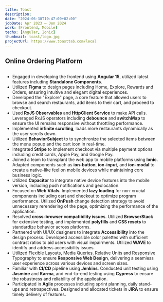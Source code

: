```yaml
---
title: Toast
description: 
date: "2024-06-30T19:47:09+02:00"
jobDate: Apr 2023 — Jun 2024
work: [Frontend, Mobile]
techs: [Angular, Ionic]
thumbnail: toast/logo.jpg
projectUrl: https://www.toasttab.com/local
---
```

## Online Ordering Platform <br>
##
- Engaged in developing the frontend using **Angular 15**, utilized latest features including **Standalone Components**.
- Utilized **Figma** to design pages including Home, Explore, Rewards and Orders, 
ensuring intuitive and elegant digital experiences. 
- Developed the "Explore" page, a core feature that allowed users to browse and 
search restaurants, add items to their cart, and proceed to checkout.
- Used **RxJS Observables** and **HttpClient Service** to make API calls. Leveraged 
RxJS operators including **debounce** and **switchMap** to ensure the UI remains 
responsive without throttling performance.
- Implemented **infinite scrolling**, loads more restaurants dynamically as the 
user scrolls down.
- Utilized **BehaviorSubject** to to synchronize the selected items between the 
menu popup and the cart icon in real-time.
- Integrated **Stripe** to implement checkout via multiple payment options 
including credit cards, Apple Pay, and Google Pay.
- Joined a team to transplant the web app to mobile platforms using **Ionic**. 
Adapted components such as **ion-button**, **ion-input**, and **ion-modal** to create 
a native-like feel on mobile devices while maintaining core business logic.
- Utilized **Capacitor** to integrate native device features into the mobile version, 
including push notifications and geolocation.
- Focused on **Web Vitals**. Implemented **lazy loading** for non-crucial 
components including cart and checkout to optimize program performance. 
Utilized **OnPush** change detection strategy to avoid unnecessary rerendering 
of the page, optimizing the performance of the application.
- Resolved **cross-browser compatibility issues**. Utilized **BrowserStack** for 
extensive testing, and implemented **polyfills** and **CSS resets** to standardize 
behavior across platforms.
- Partnered with UI/UX designers to integrate **Accessibility** into the design 
process. Developed accessible color palettes with sufficient contrast ratios 
to aid users with visual impairments. Utilized **WAVE** to identify and address 
accessibility issues.
- Utilized Flexible Layouts, Media Queries, Relative Units and Responsive 
Typography to ensure **Responsive Web Design**, delivering a seamless user 
experience across various devices and screen sizes.
- Familiar with **CI/CD** pipeline using **Jenkins**. Conducted unit testing using 
**Jasmine** and **Karma**, and end-to-end testing using **Cypress** to ensure the 
robustness and reliability of the application.
- Participated in **Agile** processes including sprint planning, daily stand-ups and 
retrospectives. Designed and allocated tickets in **JIRA** to ensure timely delivery 
of features.